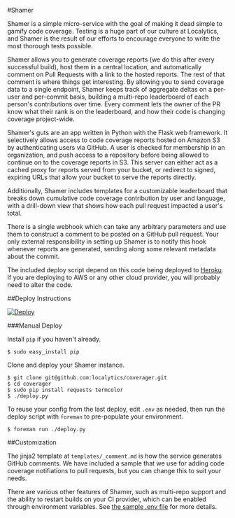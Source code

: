 #Shamer

Shamer is a simple micro-service with the goal of making it dead simple to gamify code coverage. Testing is a huge part of our culture at Localytics, and Shamer is the result of our efforts to encourage everyone to write the most thorough tests possible.

Shamer allows you to generate coverage reports (we do this after every successful build), host them in a central location, and automatically comment on Pull Requests with a link to the hosted reports. The rest of that comment is where things get interesting. By allowing you to send coverage data to a single endpoint, Shamer keeps track of aggregate deltas on a per-user and per-commit basis, building a multi-repo leaderboard of each person's contributions over time. Every comment lets the owner of the PR know what their rank is on the leaderboard, and how their code is changing coverage project-wide.

Shamer's guts are an app written in Python with the Flask web framework. It selectively allows access to code coverage reports hosted on Amazon S3 by authenticating users via GitHub. A user is checked for membership in an organization, and push access to a repository before being allowed to continue on to the coverage reports in S3. This server can either act as a cached proxy for reports served from your bucket, or redirect to signed, expiring URLs that allow your bucket to serve the reports directly.

Additionally, Shamer includes templates for a customizable leaderboard that breaks down cumulative code coverage contribution by user and language, with a drill-down view that shows how each pull request impacted a user's total.

There is a single webhook which can take any arbitrary parameters and use them to construct a comment to be posted on a GitHub pull request. Your only external responsibility in setting up Shamer is to notify this hook whenever reports are generated, sending along some relevant metadata about the commit.

The included deploy script depend on this code being deployed to [Heroku](https://www.heroku.com/). If you are deploying to AWS or any other cloud provider, you will probably need to alter the code.

##Deploy Instructions

[![Deploy](https://www.herokucdn.com/deploy/button.png)](https://heroku.com/deploy?template=https://github.com/localytics/shamer/)

###Manual Deploy

Install `pip` if you haven't already.

```
$ sudo easy_install pip
```
Clone and deploy your Shamer instance.

```
$ git clone git@github.com:localytics/coverager.git
$ cd coverager
$ sudo pip install requests termcolor
$ ./deploy.py
```

To reuse your config from the last deploy, edit `.env` as needed, then run the deploy script with `foreman` to pre-populate your environment.
```
$ foreman run ./deploy.py
```
##Customization

The jinja2 template at `templates/_comment.md` is how the service generates GitHub comments. We have included a sample that we use for adding code coverage notifiations to pull requests, but you can change this to suit your needs.

There are various other features of Shamer, such as multi-repo support and the ability to restart builds on your CI provider, which can be enabled through environment variables. See [the sample .env file](./.env.sample) for more details.
